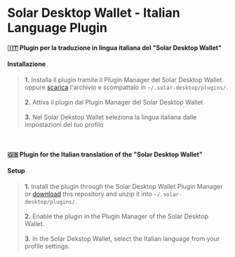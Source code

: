 # Solar Desktop Wallet - Italian Language Plugin


#### 🇮🇹 Plugin per la traduzione in lingua italiana del "Solar Desktop Wallet"
#### Installazione
> **1.** Installa il plugin tramite il Plugin Manager del Solar Desktop Wallet<br> oppure [scarica](https://github.com/danielstc/solar-wallet_italian-language-plugin/archive/master.zip) l'archivio e scompattalo
in `~/.solar-desktop/plugins/`.<br><br>
> **2.** Attiva il plugin dal Plugin Manager del Solar Desktop Wallet<br><br>
> **3.** Nel Solar Dekstop Wallet seleziona la lingua italiana dalle impostazioni del tuo profilo


<br>


#### 🇬🇧 Plugin for the Italian translation of the "Solar Desktop Wallet"
#### Setup
> **1.** Install the plugin through the Solar Desktop Wallet Plugin Manager<br> or
[download](https://github.com/danielstc/solar-wallet_italian-language-plugin/archive/master.zip) this repository and unzip it
into `~/.solar-desktop/plugins/`.<br><br>
> **2.** Enable the plugin in the Plugin Manager of the Solar Desktop Wallet.<br><br>
> **3.** In the Solar Dekstop Wallet, select the Italian language from your profile settings.
